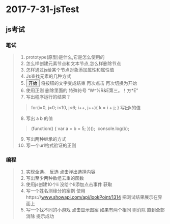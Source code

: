 # 2017-7-31-jsTest
## js考试
### 笔试
> 1. prototype(原型)是什么,它是怎么使用的
> 2. 怎么样创建元素节点和文本节点,怎么样删除节点
> 3. 怎样通过js给某个节点对象添加属性和属性值 
> 4. Js查找元素的几种方式
> 5. <button>开始</button> 将按钮的文字变成结束  再次点击 再次切换为开始
> 6. 使用正则 删除里面的 特殊符号 “W^%R&E第三。！方*E”
> 7. 写出程序运行的结果？
>> for(i=0, j=0; i<10, j<6; i++, j++){
 k = i + j;
}
写出k的值
> 8. 写出 a b 的值
>> (function() {
var a = b = 5;
})();
>> console.log(b);
> 9. 写出两种继承的方式
> 10. 写一个url格式验证的正则

### 编程
> 1. 实现全选、 反选 点击弹出选择内容
> 2. 写出至少两种数组去重的函数
> 3. 使用js创建10个li  没给个li添加点击事件 获取
> 4. 写一个姓名测缘分的案例 使用https://www.showapi.com/api/lookPoint/1314 把测试结果展示在界面上
> 5. 写一个找不同的小游戏 点击显示图案 如果有两个相同 则消除 直到全部消除 提示成功